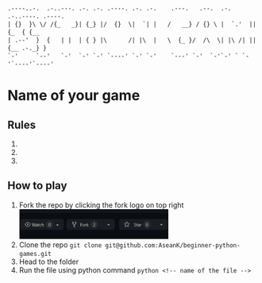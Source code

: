 ```
.----..-.  .-..---. .-. .-. .----. .-. .-.    .---.   .--.  .-.   .-..----. .----.
| {}  }\ \/ /{_   _}| {_} |/  {}  \|  `| |   /   __} / {} \ |  `.'  || {_  { {__  
| .--'  }  {   | |  | { } |\      /| |\  |   \  {_ }/  /\  \| |\ /| || {__ .-._} }
`-'     `--'   `-'  `-' `-' `----' `-' `-'    `---' `-'  `-'`-' ` `-'`----'`----' 
```

# Name of your game
<!-- Game Rules -->
## Rules
1. 
2. 
3. 

## How to play
1. Fork the repo by clicking the fork logo on top right <img src="../images/fork.png" width="300" height="60">
2. Clone the repo `git clone git@github.com:AseanK/beginner-python-games.git`
3. Head to the <!-- name of the folder --> folder
4. Run the file using python command `python <!-- name of the file -->`

<!-- You're welcome to add more things if you want -->
